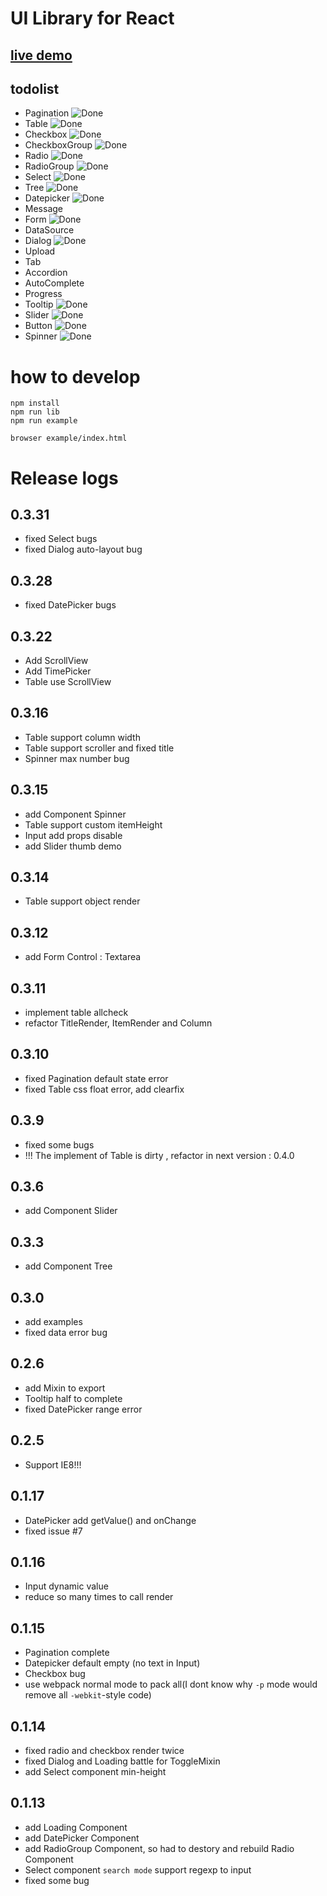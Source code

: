 [1]:https://cdn2.iconfinder.com/static/b8f60f4d8c7eba9114a36481bae51c41/assets/img/checkmark-green.png
# UI Library for React

## [live demo](http://5doe.com/custom/react-component/example/)

## todolist

* Pagination ![Done][1]
* Table ![Done][1]
* Checkbox ![Done][1]
* CheckboxGroup ![Done][1]
* Radio ![Done][1]
* RadioGroup ![Done][1]
* Select ![Done][1]
* Tree ![Done][1]
* Datepicker ![Done][1]
* Message
* Form ![Done][1]
* DataSource
* Dialog ![Done][1]
* Upload
* Tab
* Accordion
* AutoComplete
* Progress
* Tooltip ![Done][1]
* Slider ![Done][1]
* Button ![Done][1]
* Spinner ![Done][1]

# how to develop

```
npm install
npm run lib
npm run example

browser example/index.html
```

# Release logs

## 0.3.31

* fixed Select bugs
* fixed Dialog auto-layout bug

## 0.3.28

* fixed DatePicker bugs

## 0.3.22

* Add ScrollView
* Add TimePicker
* Table use ScrollView

## 0.3.16

* Table support column width
* Table support scroller and fixed title
* Spinner max number bug

## 0.3.15

* add Component Spinner
* Table support custom itemHeight
* Input add props disable
* add Slider thumb demo

## 0.3.14

* Table support object render

## 0.3.12

* add Form Control : Textarea

## 0.3.11

* implement table allcheck
* refactor TitleRender,  ItemRender and Column

## 0.3.10

* fixed Pagination default state error
* fixed Table css float error, add clearfix

## 0.3.9

* fixed some bugs
* !!! The implement of Table is dirty , refactor in next version : 0.4.0

## 0.3.6

* add Component Slider

## 0.3.3

* add Component Tree

## 0.3.0

* add examples
* fixed data error bug

## 0.2.6

* add Mixin to export
* Tooltip half to complete
* fixed DatePicker range error

## 0.2.5

* Support IE8!!!

## 0.1.17

* DatePicker add getValue() and onChange
* fixed issue #7

## 0.1.16

* Input dynamic value
* reduce so many times to call render

## 0.1.15

* Pagination complete
* Datepicker default empty (no text in Input)
* Checkbox bug
* use webpack normal mode to pack all(I dont know why ```-p``` mode would remove all ```-webkit```-style code)

## 0.1.14

* fixed radio and checkbox render twice
* fixed Dialog and Loading battle for ToggleMixin
* add Select component min-height

## 0.1.13

* add Loading Component
* add DatePicker Component
* add RadioGroup Component, so had to destory and rebuild Radio Component
* Select component ```search mode``` support regexp to input
* fixed some bug


